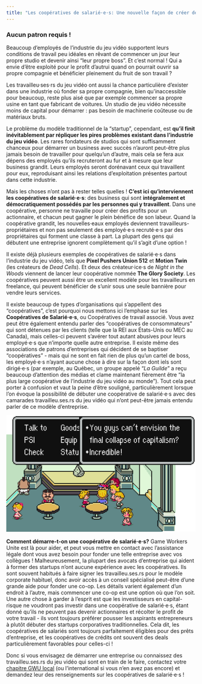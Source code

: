 ```yaml
---
title: "Les coopératives de salarié·e·s: Une nouvelle façon de créer des jeux commerciaux"
---
```

### Aucun patron requis !

Beaucoup d’employés de l’industrie du jeu vidéo supportent leurs conditions de travail peu idéales en rêvant de commencer un jour leur propre studio et devenir ainsi “leur propre boss”. Et c’est normal ! Qui a envie d’être exploité pour le profit d’autrui quand on pourrait ouvrir sa propre compagnie et bénéficier pleinement du fruit de son travail ?

Les travailleu·ses·rs du jeu vidéo ont aussi la chance particulière d’exister dans une industrie où fonder sa propre compagnie, bien qu'inaccessible pour beaucoup, reste plus aisé que par exemple commencer sa propre usine en tant que fabricant de voitures. Un studio de jeu vidéo nécessite moins de capital pour démarrer : pas besoin de machinerie coûteuse ou de matériaux bruts.

Le problème du modèle traditionnel de la “startup”, cependant, est **qu’il finit inévitablement par répliquer les pires problèmes existant dans l’industrie du jeu vidéo**. Les rares fondateurs de studios qui sont suffisamment chanceux pour démarrer un business avec succès n’auront peut-être plus jamais besoin de travailler pour quelqu’un d’autre, mais cela se fera aux dépens des employés qu’ils recruteront au fur et à mesure que leur business grandit. Leurs employés seront dorénavant ceux qui travaillent pour eux, reproduisant ainsi les relations d’exploitation présentes partout dans cette industrie.

Mais les choses n’ont pas à rester telles quelles ! **C’est ici qu’interviennent les coopératives de salarié·e·s**: des business qui sont **intégralement et démocratiquement possédés par les personnes qui y travaillent**. Dans une coopérative, personne ne travaille pour créer des profits pour un actionnaire, et chacun peut gagner le plein bénéfice de son labeur. Quand la coopérative grandit, les nouvelles·eaux employés deviennent travailleurs-propriétaires et non pas seulement des employé·e·s recruté·e·s par des propriétaires qui forment une classe à part. La plupart des gens qui débutent une entreprise ignorent complètement qu’il s’agit d’une option !


Il existe déjà plusieurs exemples de coopératives de salarié·e·s dans l’industrie du jeu vidéo, tels que **Pixel Pushers Union 512** et **Motion Twin** (les créateurs de *Dead Cells*). Et deux des créateur·ice·s de *Night in the Woods* viennent de lancer leur coopérative nommée **The Glory Society**. Les coopératives peuvent aussi être un excellent modèle pour les travailleurs en freelance, qui peuvent bénéficier de s’unir sous une seule bannière pour vendre leurs services.

Il existe beaucoup de types d’organisations qui s’appellent des “coopératives”, c’est pourquoi nous mettons ici l’emphase sur les **Coopératives de Salarié·e·s**, ou Coopératives de travail associé. Vous avez peut être également entendu parler des “coopératives de consommateurs” qui sont détenues par les clients (telle que la REI aux États-Unis ou MEC au Canada), mais celles-ci peuvent s’avérer tout autant abusives pour leurs employé·e·s que n’importe quelle autre entreprise. Il existe même des associations de patrons d’entreprises qui décident de se baptiser “coopératives” - mais qui ne sont en fait rien de plus qu’un cartel de boss, les employé·e·s n’ayant aucune chose à dire sur la façon dont iels sont dirigé·e·s (par exemple, au Québec, un groupe appelé “*La Guilde*” a reçu beaucoup d’attention des médias et clame maintenant fièrement être “la plus large coopérative de l’industrie du jeu vidéo au monde”). Tout cela peut porter à confusion et vaut la peine d’être souligné, particulièrement lorsque l’on évoque la possibilité de débuter une coopérative de salarié·e·s avec des camarades travailleu.ses.rs du jeu vidéo qui n’ont peut-être jamais entendu parler de ce modèle d’entreprise.


<div class="md-img">
<img
  src="/images/eb-capitalism.png"
  alt="Vous n'arrivez même pas à imaginer l'effondrement du capitalisme? Incroyable!"
/>
</div>

**Comment démarre-t-on une coopérative de salarié·e·s?** Game Workers Unite est là pour aider, et peut vous mettre en contact avec l’assistance légale dont vous avez besoin pour fonder une telle entreprise avec vos collègues ! Malheureusement, la plupart des avocats d’entreprise qui aident à former des startups n’ont aucune expérience avec les coopératives. Ils sont souvent habitués à faire signer les travailleu.ses.rs pour le modèle corporate habituel, donc avoir accès à un conseil spécialisé peut-être d’une grande aide pour fonder une co-op. Les détails varient également d’un endroit à l’autre, mais commencer une co-op est une option où que l’on soit. Une autre chose à garder à l’esprit est que les investisseurs en capital-risque ne voudront pas investir dans une coopérative de salarié·e·s, étant donné qu’ils ne peuvent pas devenir actionnaires et récolter le profit de votre travail - ils vont toujours préférer pousser les aspirants entrepreneurs à plutôt débuter des startups corporatives traditionnelles. Cela dit, les coopératives de salariés sont toujours parfaitement éligibles pour des prêts d’entreprise, et les coopératives de crédits ont souvent des deals particulièrement favorables pour celles-ci !

Donc si vous envisagez de démarrer une entreprise ou connaissez des travailleu.ses.rs du jeu vidéo qui sont en train de le faire, contactez votre [chapitre GWU local](https://www.gameworkersunite.org/get-involved) (ou l’international si vous n’en avez pas encore) et demandez leur des renseignements sur les coopératives de salarié·e·s !
